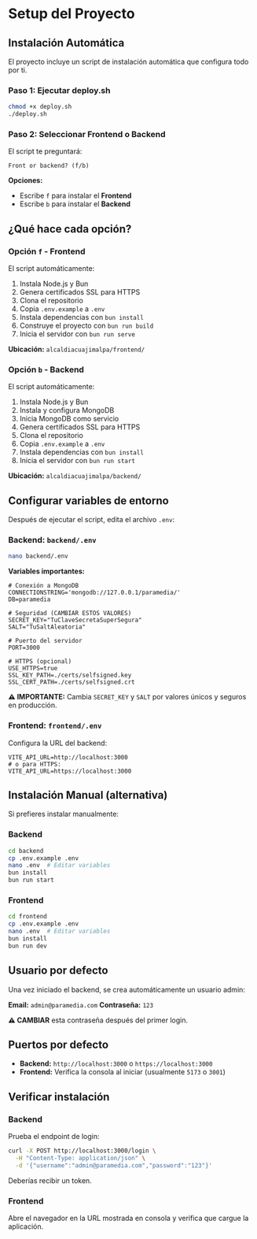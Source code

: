 # Setup del Proyecto

## Instalación Automática

El proyecto incluye un script de instalación automática que configura todo por ti.

### Paso 1: Ejecutar deploy.sh

```bash
chmod +x deploy.sh
./deploy.sh
```

### Paso 2: Seleccionar Frontend o Backend

El script te preguntará:

```
Front or backend? (f/b)
```

**Opciones:**
- Escribe `f` para instalar el **Frontend**
- Escribe `b` para instalar el **Backend**

## ¿Qué hace cada opción?

### Opción `f` - Frontend

El script automáticamente:

1. Instala Node.js y Bun
2. Genera certificados SSL para HTTPS
3. Clona el repositorio
4. Copia `.env.example` a `.env`
5. Instala dependencias con `bun install`
6. Construye el proyecto con `bun run build`
7. Inicia el servidor con `bun run serve`

**Ubicación:** `alcaldiacuajimalpa/frontend/`

### Opción `b` - Backend

El script automáticamente:

1. Instala Node.js y Bun
2. Instala y configura MongoDB
3. Inicia MongoDB como servicio
4. Genera certificados SSL para HTTPS
5. Clona el repositorio
6. Copia `.env.example` a `.env`
7. Instala dependencias con `bun install`
8. Inicia el servidor con `bun run start`

**Ubicación:** `alcaldiacuajimalpa/backend/`

## Configurar variables de entorno

Después de ejecutar el script, edita el archivo `.env`:

### Backend: `backend/.env`

```bash
nano backend/.env
```

**Variables importantes:**

```env
# Conexión a MongoDB
CONNECTIONSTRING='mongodb://127.0.0.1/paramedia/'
DB=paramedia

# Seguridad (CAMBIAR ESTOS VALORES)
SECRET_KEY="TuClaveSecretaSuperSegura"
SALT="TuSaltAleatoria"

# Puerto del servidor
PORT=3000

# HTTPS (opcional)
USE_HTTPS=true
SSL_KEY_PATH=./certs/selfsigned.key
SSL_CERT_PATH=./certs/selfsigned.crt
```

**⚠️ IMPORTANTE:** Cambia `SECRET_KEY` y `SALT` por valores únicos y seguros en producción.

### Frontend: `frontend/.env`

Configura la URL del backend:

```env
VITE_API_URL=http://localhost:3000
# o para HTTPS:
VITE_API_URL=https://localhost:3000
```

## Instalación Manual (alternativa)

Si prefieres instalar manualmente:

### Backend

```bash
cd backend
cp .env.example .env
nano .env  # Editar variables
bun install
bun run start
```

### Frontend

```bash
cd frontend
cp .env.example .env
nano .env  # Editar variables
bun install
bun run dev
```

## Usuario por defecto

Una vez iniciado el backend, se crea automáticamente un usuario admin:

**Email:** `admin@paramedia.com`
**Contraseña:** `123`

**⚠️ CAMBIAR** esta contraseña después del primer login.

## Puertos por defecto

- **Backend:** `http://localhost:3000` o `https://localhost:3000`
- **Frontend:** Verifica la consola al iniciar (usualmente `5173` o `3001`)

## Verificar instalación

### Backend

Prueba el endpoint de login:

```bash
curl -X POST http://localhost:3000/login \
  -H "Content-Type: application/json" \
  -d '{"username":"admin@paramedia.com","password":"123"}'
```

Deberías recibir un token.

### Frontend

Abre el navegador en la URL mostrada en consola y verifica que cargue la aplicación.
